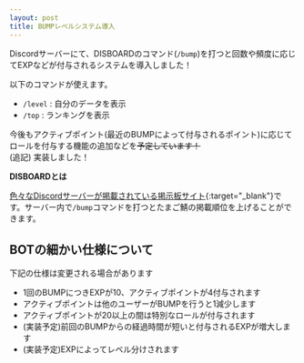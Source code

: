 ```yaml
---
layout: post
title: BUMPレベルシステム導入
---
```


Discordサーバーにて、DISBOARDのコマンド(`/bump`)を打つと回数や頻度に応じてEXPなどが付与されるシステムを導入しました！<br>
<!--more-->
以下のコマンドが使えます。

- `/level` : 自分のデータを表示
- `/top` : ランキングを表示

今後もアクティブポイント(最近のBUMPによって付与されるポイント)に応じてロールを付与する機能の追加などを~~予定しています！~~<br>
(追記) 実装しました！

**DISBOARDとは**

[色々なDiscordサーバーが掲載されている掲示板サイト](https://disboard.org){:target="_blank"}です。サーバー内で`/bump`コマンドを打つとたまご鯖の掲載順位を上げることができます。

## BOTの細かい仕様について

下記の仕様は変更される場合があります

- 1回のBUMPにつきEXPが10、アクティブポイントが4付与されます
- アクティブポイントは他のユーザーがBUMPを行うと1減少します
- アクティブポイントが20以上の間は特別なロールが付与されます
- (実装予定)前回のBUMPからの経過時間が短いと付与されるEXPが増大します
- (実装予定)EXPによってレベル分けされます
